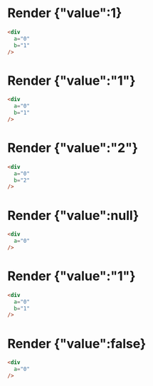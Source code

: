 # Render {"value":1}
```html
<div
  a="0"
  b="1"
/>
```


# Render {"value":"1"}
```html
<div
  a="0"
  b="1"
/>
```


# Render {"value":"2"}
```html
<div
  a="0"
  b="2"
/>
```


# Render {"value":null}
```html
<div
  a="0"
/>
```


# Render {"value":"1"}
```html
<div
  a="0"
  b="1"
/>
```


# Render {"value":false}
```html
<div
  a="0"
/>
```